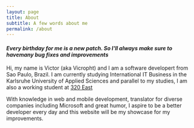 ```yaml
---
layout: page
title: About
subtitle: A few words about me
permalink: /about
---
```


#### _Every birthday for me is a new patch. So I'll always make sure to havemany bug fixes and improvements_

Hi, my name is Victor (aka Vicropht) and I am a software developert from Sao Paulo, Brazil. I am currently studying International IT Business in the Karlsruhe University of Applied Sciences and parallel to my studies, I am also a working student at [320 East](https://320east.de)

With knowledge in web and mobile development, translator for diverse companies including Microsoft and great humor, I aspire to be a better developer every day and this website will be my showcase for my improvements.
